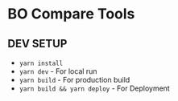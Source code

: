 # BO Compare Tools

## DEV SETUP

- `yarn install`
- `yarn dev` - For local run
- `yarn build` - For production build
- `yarn build && yarn deploy` - For Deployment
